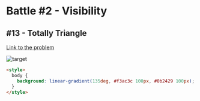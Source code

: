 # Battle #2 - Visibility

## #13 - Totally Triangle

[Link to the problem](https://cssbattle.dev/play/13)

![target](https://cssbattle.dev/targets/13.png)

```html
<style>
  body {
    background: linear-gradient(135deg, #f3ac3c 100px, #0b2429 100px);
  }
</style>
```
